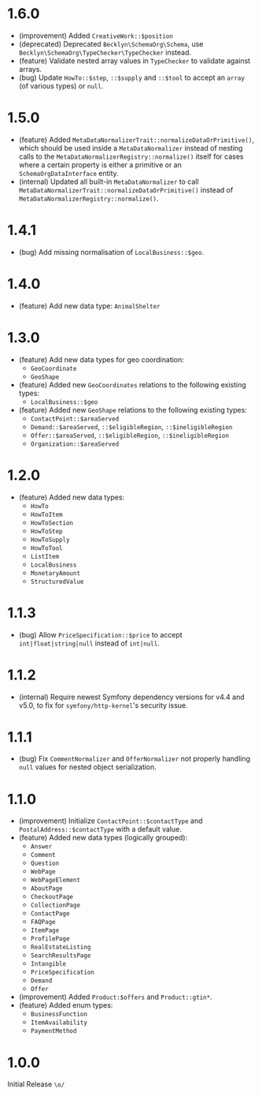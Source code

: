 1.6.0
=====

*   (improvement) Added `CreativeWork::$position`
*   (deprecated) Deprecated `Becklyn\SchemaOrg\Schema`, use `Becklyn\SchemaOrg\TypeChecker\TypeChecker` instead.
*   (feature) Validate nested array values in `TypeChecker` to validate against arrays.
*   (bug) Update `HowTo::$step`, `::$supply` and `::$tool` to accept an `array` (of various types) or `null`.


1.5.0
=====

*   (feature) Added `MetaDataNormalizerTrait::normalizeDataOrPrimitive()`, which should be used inside a `MetaDataNormalizer` instead of nesting calls to the 
    `MetaDataNormalizerRegistry::normalize()` itself for cases where a certain property is either a primitive or an `SchemaOrgDataInterface` entity.
*   (internal) Updated all built-in `MetaDataNormalizer` to call `MetaDataNormalizerTrait::normalizeDataOrPrimitive()` instead of `MetaDataNormalizerRegistry::normalize()`. 


1.4.1
=====

*   (bug) Add missing normalisation of `LocalBusiness::$geo`. 


1.4.0
=====

*   (feature) Add new data type: `AnimalShelter`


1.3.0
=====

*   (feature) Add new data types for geo coordination:
    - `GeoCoordinate`
    - `GeoShape`
*   (feature) Added new `GeoCoordinates` relations to the following existing types:
    - `LocalBusiness::$geo`
*   (feature) Added new `GeoShape` relations to the following existing types:
    - `ContactPoint::$areaServed`
    - `Demand::$areaServed`, `::$eligibleRegion`, `::$ineligibleRegion`
    - `Offer::$areaServed`, `::$eligibleRegion`, `::$ineligibleRegion`
    - `Organization::$areaServed`


1.2.0
=====

*   (feature) Added new data types:
    - `HowTo`
    - `HowToItem`
    - `HowToSection`
    - `HowToStep`
    - `HowToSupply`
    - `HowToTool`
    - `ListItem`
    - `LocalBusiness`
    - `MonetaryAmount`
    - `StructuredValue`


1.1.3
=====

*   (bug) Allow `PriceSpecification::$price` to accept `int|float|string|null` instead of `int|null`.


1.1.2
=====

*   (internal) Require newest Symfony dependency versions for v4.4 and v5.0, to fix for `symfony/http-kernel`'s security issue.


1.1.1
=====

*   (bug) Fix `CommentNormalizer` and `OfferNormalizer` not properly handling `null` values for nested object serialization.


1.1.0
=====

*   (improvement) Initialize `ContactPoint::$contactType` and `PostalAddress::$contactType` with a default value.
*   (feature) Added new data types (logically grouped):
    - `Answer` 
    - `Comment`
    - `Question`
    - `WebPage`
    - `WebPageElement`
    - `AboutPage`
    - `CheckoutPage`
    - `CollectionPage`
    - `ContactPage`
    - `FAQPage`
    - `ItemPage`
    - `ProfilePage`
    - `RealEstateListing`
    - `SearchResultsPage`
    - `Intangible`
    - `PriceSpecification`
    - `Demand`
    - `Offer`
*   (improvement) Added `Product:$offers` and `Product::gtin*`.
*   (feature) Added enum types:
    - `BusinessFunction`
    - `ItemAvailability`
    - `PaymentMethod`


1.0.0
=====

Initial Release `\o/`
